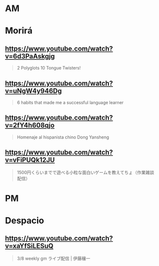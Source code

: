 # AM
# Morirá

## https://www.youtube.com/watch?v=6d3PaAskgjg 

> 2 Polyglots 10 Tongue Twisters! 

## https://www.youtube.com/watch?v=uNgW4y946Dg

> 6 habits that made me a successful language learner 
 
## https://www.youtube.com/watch?v=2fY4h608qjo 

> Homenaje al hispanista chino Dong Yansheng 

## https://www.youtube.com/watch?v=vFiPUQk12JU

> 1500円くらいまでで遊べる小粒な面白いゲームを教えてちょ（作業雑談配信） 

# PM

# Despacio

## https://www.youtube.com/watch?v=xaYfSiLESuQ

> 3/8 weekly gm ライブ配信 | 伊藤穰一 
